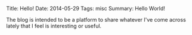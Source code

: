 Title:  Hello!
Date: 2014-05-29
Tags: misc
Summary: Hello World!

The blog is intended to be a platform to share whatever I've come across lately that I feel is interesting or useful.